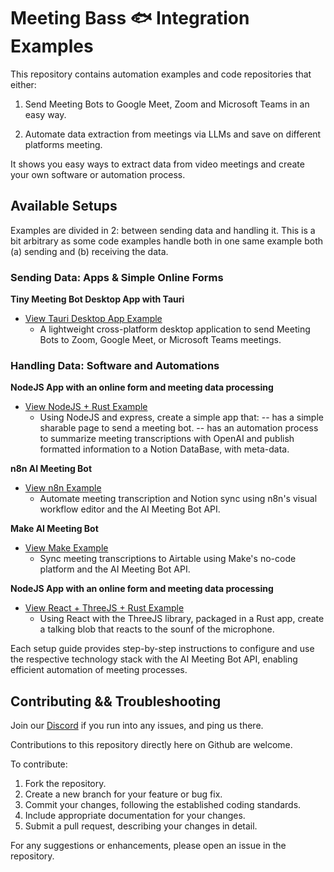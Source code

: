 # Meeting Bass 🐟 Integration Examples

This repository contains automation examples and code repositories that either:

1. Send Meeting Bots to Google Meet, Zoom and Microsoft Teams in an easy way.

2. Automate data extraction from meetings via LLMs and save on different platforms meeting.

It shows you easy ways to extract data from video meetings and create your own software or automation process.

## Available Setups

Examples are divided in 2: between sending data and handling it.
This is a bit arbitrary as some code examples handle both in one same example both (a) sending and (b) receiving the data.

### Sending Data: Apps & Simple Online Forms

**Tiny Meeting Bot Desktop App with Tauri**

- [View Tauri Desktop App Example](./apps/desktop-rust-app/)
  - A lightweight cross-platform desktop application to send Meeting Bots to Zoom, Google Meet, or Microsoft Teams meetings.

### Handling Data: Software and Automations

**NodeJS App with an online form and meeting data processing**

- [View NodeJS + Rust Example](./apps/rust-send-bots-form/)
  - Using NodeJS and express, create a simple app that:
    -- has a simple sharable page to send a meeting bot.
    -- has an automation process to summarize meeting transcriptions with OpenAI and publish formatted information to a Notion DataBase, with meta-data.

**n8n AI Meeting Bot**

- [View n8n Example](./to-other-apps/meeting-to-notion-with-n8n/)
  - Automate meeting transcription and Notion sync using n8n's visual workflow editor and the AI Meeting Bot API.

**Make AI Meeting Bot**

- [View Make Example](./to-other-apps/meeting-to-airtable-with-make/)
  - Sync meeting transcriptions to Airtable using Make's no-code platform and the AI Meeting Bot API.

**NodeJS App with an online form and meeting data processing**

- [View React + ThreeJS + Rust Example](./apps/rust-talking-blob/)
  - Using React with the ThreeJS library, packaged in a Rust app, create a talking blob that reacts to the sounf of the microphone.

Each setup guide provides step-by-step instructions to configure and use the respective technology stack with the AI Meeting Bot API, enabling efficient automation of meeting processes.

## Contributing && Troubleshooting

Join our [Discord](https://discord.gg/dsvFgDTr6c) if you run into any issues, and ping us there.

Contributions to this repository directly here on Github are welcome.

To contribute:

1. Fork the repository.
2. Create a new branch for your feature or bug fix.
3. Commit your changes, following the established coding standards.
4. Include appropriate documentation for your changes.
5. Submit a pull request, describing your changes in detail.

For any suggestions or enhancements, please open an issue in the repository.
